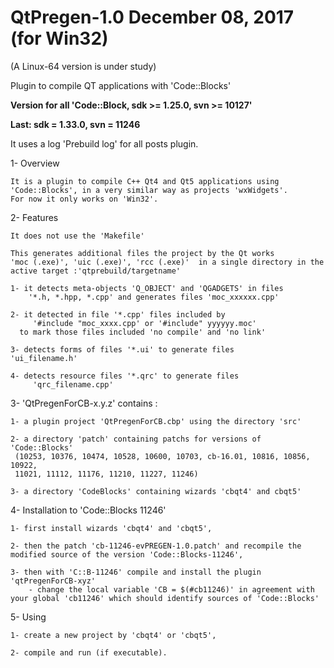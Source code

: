 # QtPregen-1.0 December 08, 2017 (for Win32)
(A Linux-64 version is under study)

Plugin to compile QT applications with 'Code::Blocks'

**Version for all 'Code::Block, sdk >= 1.25.0, svn >= 10127'**

**Last: sdk = 1.33.0, svn = 11246**

It uses a log 'Prebuild log' for all posts plugin.

1- Overview

    It is a plugin to compile C++ Qt4 and Qt5 applications using 'Code::Blocks', in a very similar way as projects 'wxWidgets'.
    For now it only works on 'Win32'.

2- Features

    It does not use the 'Makefile'

    This generates additional files the project by the Qt works
	'moc (.exe)', 'uic (.exe)', 'rcc (.exe)'  in a single directory in the active target :'qtprebuild/targetname'

    1- it detects meta-objects 'Q_OBJECT' and 'QGADGETS' in files
        '*.h, *.hpp, *.cpp' and generates files 'moc_xxxxxx.cpp'

    2- it detected in file '*.cpp' files included by
         '#include "moc_xxxx.cpp' or '#include" yyyyyy.moc'
      to mark those files included 'no compile' and 'no link'

    3- detects forms of files '*.ui' to generate files        'ui_filename.h'

    4- detects resource files '*.qrc' to generate files
         'qrc_filename.cpp'

3- 'QtPregenForCB-x.y.z' contains :

	1- a plugin project 'QtPregenForCB.cbp' using the directory 'src'

	2- a directory 'patch' containing patchs for versions of 'Code::Blocks'
	 (10253, 10376, 10474, 10528, 10600, 10703, cb-16.01, 10816, 10856, 10922,
	 11021, 11112, 11176, 11210, 11227, 11246)

	3- a directory 'CodeBlocks' containing wizards 'cbqt4' and cbqt5'


4- Installation to 'Code::Blocks 11246'

    1- first install wizards 'cbqt4' and 'cbqt5',

    2- then the patch 'cb-11246-evPREGEN-1.0.patch' and recompile the modified source of the version 'Code::Blocks-11246',

	3- then with 'C::B-11246' compile and install the plugin 'qtPregenForCB-xyz' 
        - change the local variable 'CB = $(#cb11246)' in agreement with your global 'cb11246' which should identify sources of 'Code::Blocks'

5- Using

    1- create a new project by 'cbqt4' or 'cbqt5',

    2- compile and run (if executable).



